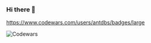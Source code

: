 ### Hi there 👋

https://www.codewars.com/users/antdbs/badges/large

![Codewars](https://github.r2v.ch/codewars?user=antdbs&stroke=%23BB432C)



<!--
**antdbs/antdbs** is a ✨ _special_ ✨ repository because its `README.md` (this file) appears on your GitHub profile.

Here are some ideas to get you started:

- 🔭 I’m currently working on ...
- 🌱 I’m currently learning ...
- 👯 I’m looking to collaborate on ...
- 🤔 I’m looking for help with ...
- 💬 Ask me about ...
- 📫 How to reach me: ...
- 😄 Pronouns: ...
- ⚡ Fun fact: ...
-->
